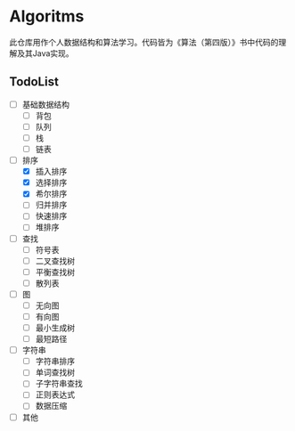 # Algoritms

此仓库用作个人数据结构和算法学习。代码皆为《算法（第四版）》书中代码的理解及其Java实现。

## TodoList
- [ ] 基础数据结构
    - [ ] 背包
    - [ ] 队列
    - [ ] 栈
    - [ ] 链表
- [ ] 排序
    - [x] 插入排序
    - [x] 选择排序
    - [x] 希尔排序
    - [ ] 归并排序
    - [ ] 快速排序
    - [ ] 堆排序
- [ ] 查找
    - [ ] 符号表
    - [ ] 二叉查找树
    - [ ] 平衡查找树
    - [ ] 散列表
- [ ] 图
    - [ ] 无向图
    - [ ] 有向图
    - [ ] 最小生成树
    - [ ] 最短路径
- [ ] 字符串
    - [ ] 字符串排序
    - [ ] 单词查找树
    - [ ] 子字符串查找
    - [ ] 正则表达式
    - [ ] 数据压缩
- [ ] 其他